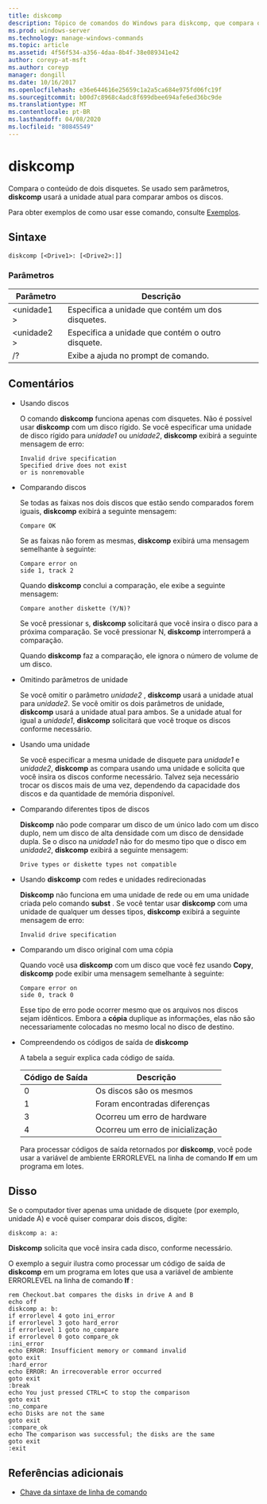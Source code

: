 ```yaml
---
title: diskcomp
description: Tópico de comandos do Windows para diskcomp, que compara o conteúdo de dois disquetes.
ms.prod: windows-server
ms.technology: manage-windows-commands
ms.topic: article
ms.assetid: 4f56f534-a356-4daa-8b4f-38e089341e42
author: coreyp-at-msft
ms.author: coreyp
manager: dongill
ms.date: 10/16/2017
ms.openlocfilehash: e36e644616e25659c1a2a5ca684e975fd06fc19f
ms.sourcegitcommit: b00d7c8968c4adc8f699dbee694afe6ed36bc9de
ms.translationtype: MT
ms.contentlocale: pt-BR
ms.lasthandoff: 04/08/2020
ms.locfileid: "80845549"
---
```

# <a name="diskcomp"></a>diskcomp

Compara o conteúdo de dois disquetes. Se usado sem parâmetros, **diskcomp** usará a unidade atual para comparar ambos os discos.

Para obter exemplos de como usar esse comando, consulte [Exemplos](#BKMK_examples).

## <a name="syntax"></a>Sintaxe

```
diskcomp [<Drive1>: [<Drive2>:]]
```

### <a name="parameters"></a>Parâmetros

|Parâmetro|Descrição|
|---------|-----------|
|\<unidade1 >|Especifica a unidade que contém um dos disquetes.|
|\<unidade2 >|Especifica a unidade que contém o outro disquete.|
|/?|Exibe a ajuda no prompt de comando.|

## <a name="remarks"></a>Comentários

- Usando discos

  O comando **diskcomp** funciona apenas com disquetes. Não é possível usar **diskcomp** com um disco rígido. Se você especificar uma unidade de disco rígido para *unidade1* ou *unidade2*, **diskcomp** exibirá a seguinte mensagem de erro:  
  ```
  Invalid drive specification
  Specified drive does not exist
  or is nonremovable
  ```  
- Comparando discos

  Se todas as faixas nos dois discos que estão sendo comparados forem iguais, **diskcomp** exibirá a seguinte mensagem:  
  ```
  Compare OK
  ```  
  Se as faixas não forem as mesmas, **diskcomp** exibirá uma mensagem semelhante à seguinte:  
  ```
  Compare error on
  side 1, track 2
  ```  
  Quando **diskcomp** conclui a comparação, ele exibe a seguinte mensagem:  
  ```
  Compare another diskette (Y/N)?
  ```  
  Se você pressionar s, **diskcomp** solicitará que você insira o disco para a próxima comparação. Se você pressionar N, **diskcomp** interromperá a comparação.

  Quando **diskcomp** faz a comparação, ele ignora o número de volume de um disco.
- Omitindo parâmetros de unidade

  Se você omitir o parâmetro *unidade2* , **diskcomp** usará a unidade atual para *unidade2*. Se você omitir os dois parâmetros de unidade, **diskcomp** usará a unidade atual para ambos. Se a unidade atual for igual a *unidade1*, **diskcomp** solicitará que você troque os discos conforme necessário.
- Usando uma unidade

  Se você especificar a mesma unidade de disquete para *unidade1* e *unidade2*, **diskcomp** as compara usando uma unidade e solicita que você insira os discos conforme necessário. Talvez seja necessário trocar os discos mais de uma vez, dependendo da capacidade dos discos e da quantidade de memória disponível.
- Comparando diferentes tipos de discos

  **Diskcomp** não pode comparar um disco de um único lado com um disco duplo, nem um disco de alta densidade com um disco de densidade dupla. Se o disco na *unidade1* não for do mesmo tipo que o disco em *unidade2*, **diskcomp** exibirá a seguinte mensagem:  
  ```
  Drive types or diskette types not compatible
  ```  
- Usando **diskcomp** com redes e unidades redirecionadas

  **Diskcomp** não funciona em uma unidade de rede ou em uma unidade criada pelo comando **subst** . Se você tentar usar **diskcomp** com uma unidade de qualquer um desses tipos, **diskcomp** exibirá a seguinte mensagem de erro:  
  ```
  Invalid drive specification
  ```  
- Comparando um disco original com uma cópia

  Quando você usa **diskcomp** com um disco que você fez usando **Copy**, **diskcomp** pode exibir uma mensagem semelhante à seguinte:  
  ```
  Compare error on 
  side 0, track 0
  ```  
  Esse tipo de erro pode ocorrer mesmo que os arquivos nos discos sejam idênticos. Embora a **cópia** duplique as informações, elas não são necessariamente colocadas no mesmo local no disco de destino.
- Compreendendo os códigos de saída de **diskcomp**

  A tabela a seguir explica cada código de saída.  

  |Código de Saída|Descrição|
  |---------|-----------|
  |0|Os discos são os mesmos|
  |1|Foram encontradas diferenças|
  |3|Ocorreu um erro de hardware|
  |4|Ocorreu um erro de inicialização|

  Para processar códigos de saída retornados por **diskcomp**, você pode usar a variável de ambiente ERRORLEVEL na linha de comando **If** em um programa em lotes.

## <a name="examples"></a><a name=BKMK_examples></a>Disso

Se o computador tiver apenas uma unidade de disquete (por exemplo, unidade A) e você quiser comparar dois discos, digite:
```
diskcomp a: a:
```
**Diskcomp** solicita que você insira cada disco, conforme necessário.

O exemplo a seguir ilustra como processar um código de saída de **diskcomp** em um programa em lotes que usa a variável de ambiente ERRORLEVEL na linha de comando **If** :
```
rem Checkout.bat compares the disks in drive A and B 
echo off 
diskcomp a: b: 
if errorlevel 4 goto ini_error 
if errorlevel 3 goto hard_error 
if errorlevel 1 goto no_compare
if errorlevel 0 goto compare_ok 
:ini_error 
echo ERROR: Insufficient memory or command invalid 
goto exit 
:hard_error 
echo ERROR: An irrecoverable error occurred 
goto exit 
:break 
echo You just pressed CTRL+C to stop the comparison 
goto exit 
:no_compare 
echo Disks are not the same 
goto exit 
:compare_ok 
echo The comparison was successful; the disks are the same 
goto exit 
:exit
```

## <a name="additional-references"></a>Referências adicionais

- [Chave da sintaxe de linha de comando](command-line-syntax-key.md)
